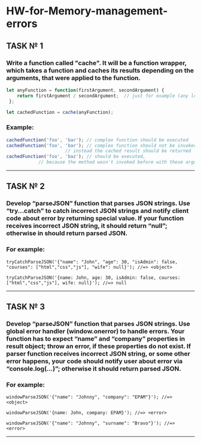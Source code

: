 # HW-for-Memory-management-errors

## TASK № 1

### Write a function called "cache". It will be a function wrapper, which takes a function and caches its results depending on the arguments, that were applied to the function.
```js
let anyFunction = function(firstArgument, secondArgument) {
	return firstArgument / secondArgument;  // just for example (any logic can be here)
 };

let cachedFunction = cache(anyFunction);
```
### Example:
```js
cachedFunction('foo', 'bar'); // complex function should be executed
cachedFunction('foo', 'bar'); // complex function should not be invoked again,
                      // instead the cached result should be returned
cachedFunction('foo', 'baz'); // should be executed,
            // because the method wasn't invoked before with these arguments
```
<hr>

## TASK № 2

### Develop “parseJSON” function that parses JSON strings. Use “try...catch” to catch incorrect JSON strings and notify client code about error by returning special value. If your function receives incorrect JSON string, it should return “null”; otherwise in should return parsed JSON.

### For example:
```
tryCatchParseJSON('{"name": "John", "age": 30, "isAdmin": false, "courses": ["html","css","js"], "wife": null}'); //=> <object>

tryCatchParseJSON('{name: John, age: 30, isAdmin: false, courses: ["html","css","js"], wife: null}'); //=> null
```
<hr>

## TASK № 3

### Develop “parseJSON” function that parses JSON strings. Use global error handler (window.onerror) to handle errors. Your function has to expect “name” and “company” properties in result object; throw an error, if these properties do not exist. If parser function receives incorrect JSON string, or some other error happens, your code should notify user about error via “console.log(...)”; otherwise it should return parsed JSON.

### For example:
```
windowParseJSON('{"name": "Johnny", "company": "EPAM"}'); //=> <object>

windowParseJSON('{name: John, company: EPAM}'); //=> <error>

windowParseJSON('{"name": "Johnny", "surname": "Bravo"}'); //=> <error>
```
<hr>